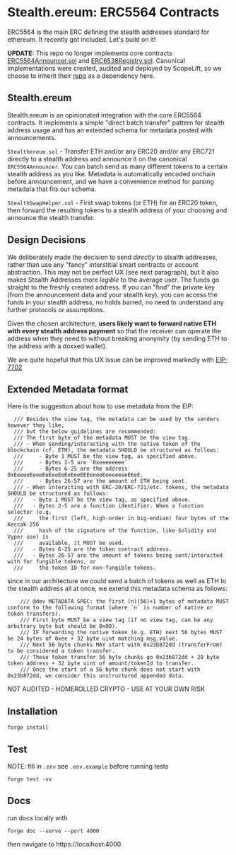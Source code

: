 # Stealth.ereum: ERC5564 Contracts

ERC5564 is the main ERC defining the stealth addresses standard for ethereum. It recently got included. Let's build on it!

**UPDATE:** This repo no longer implements core contracts [ERC5564Announcer.sol](https://github.com/ScopeLift/stealth-address-erc-contracts/blob/main/src/ERC5564Announcer.sol) and [ERC6538Registry.sol](https://github.com/ScopeLift/stealth-address-erc-contracts/blob/main/src/ERC6538Registry.sol). Canonical implementations were created, audited and deployed by ScopeLift, so we choose to inherit their [repo](https://github.com/ScopeLift/stealth-address-erc-contracts) as a dependency here.

## Stealth.ereum

Stealth.ereum is an opinionated integration with the core ERC5564 contracts. It implements a simple "direct batch transfer" pattern for stealth address usage and has an extended schema for metadata posted with announcements.

`Stealthereum.sol` - Transfer ETH and/or any ERC20 and/or any ERC721 directly to a stealth address and announce it on the canonical `ERC5564Announcer`. You can batch send as many different tokens to a certain stealth address as you like. Metadata is automatically encoded onchain before announcement, and we have a convenience method for parsing metadata that fits our schema.

`StealthSwapHelper.sol` - First swap tokens (or ETH) for an ERC20 token, then forward the resulting tokens to a stealth address of your choosing and announce the stealth transfer.

## Design Decisions

We deliberately made the decision to send _directly_ to stealth addresses, rather than use any "fancy" interstitial smart contracts or account abstraction. This may not be perfect UX (see next paragraph), but it also makes Stealth Addresses more _legible_ to the average user. The funds go straight to the freshly created address. If you can "find" the private key (from the announcement data and your stealth key), you can access the funds in your stealth address, no holds barred, no need to understand any further protocols or assumptions.

Given the chosen architecture, **users likely want to forward native ETH with every stealth address payment** so that the receiver can operate the address when they need to without breaking anonymity (by sending ETH to the address with a doxxed wallet).

We are quite hopeful that this UX issue can be improved markedly with [EIP-7702](https://github.com/ethereum/EIPs/blob/master/EIPS/eip-7702.md)

## Extended Metadata format

Here is the suggestion about how to use metadata from the EIP:

```solidity
  /// Besides the view tag, the metadata can be used by the senders however they like, 
  /// but the below guidelines are recommended:
  /// The first byte of the metadata MUST be the view tag.
  /// - When sending/interacting with the native token of the blockchain (cf. ETH), the metadata SHOULD be structured as follows:
  ///     - Byte 1 MUST be the view tag, as specified above.
  ///     - Bytes 2-5 are `0xeeeeeeee`
  ///     - Bytes 6-25 are the address 0xEeeeeEeeeEeEeeEeEeEeeEEEeeeeEeeeeeeeEEeE.
  ///     - Bytes 26-57 are the amount of ETH being sent.
  /// - When interacting with ERC-20/ERC-721/etc. tokens, the metadata SHOULD be structured as follows:
  ///   - Byte 1 MUST be the view tag, as specified above.
  ///   - Bytes 2-5 are a function identifier. When a function selector (e.g.
  ///     the first (left, high-order in big-endian) four bytes of the Keccak-256
  ///     hash of the signature of the function, like Solidity and Vyper use) is
  ///     available, it MUST be used.
  ///   - Bytes 6-25 are the token contract address.
  ///   - Bytes 26-57 are the amount of tokens being sent/interacted with for fungible tokens, or
  ///     the token ID for non-fungible tokens.
```

since in our architecture we could send a batch of tokens as well as ETH to the stealth address all at once, we extend this metadata schema as follows:

```solidity
    /// @dev METADATA SPEC: the first (n)(56)+1 bytes of metadata MUST conform to the following format (where `n` is number of native or token transfers).
    /// First byte MUST be a view tag (if no view tag, can be any arbitrary byte but should be 0x00).
    /// IF forwarding the native token (e.g. ETH) next 56 bytes MUST be 24 bytes of 0xee + 32 byte uint matching msg.value.
    /// Next 56 byte chunks MAY start with 0x23b872dd (transferFrom) to be considered a token transfer.
    /// These token transfer 56 byte chunks go 0x23b872dd + 20 byte token address + 32 byte uint of amount/tokenId to transfer.
    /// Once the start of a 56 byte chunk does not start with 0x23b872dd, we consider this unstructured appended data.
```

NOT AUDITED - HOMEROLLED CRYPTO - USE AT YOUR OWN RISK

## Installation

```
forge install
```

## Test

NOTE: fill in `.env` see `.env.example` before running tests

```
forge test -vv
```

## Docs

run docs locally with

```
forge doc --serve --port 4000
```

then navigate to https://localhost:4000
